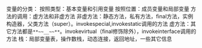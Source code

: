 变量的分类：
    按照类型：基本变量和引用变量
    按照位置：成员变量和局部变量
方法的调用：虚方法和非虚方法
    非虚方法：静态方法，私有方法，final方法，实例构造器，父类方法（super）。invokespecial,invokestatic调用的方法
    虚方法：其它方法都是`**~~__~~**`。invokevirtual（final修饰除外），invokeinterface调用的方法
栈：局部变量表，操作数栈，动态连接，返回地址，一些其它信息